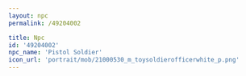 ```yaml
---
layout: npc
permalink: /49204002

title: Npc
id: '49204002'
npc_name: 'Pistol Soldier'
icon_url: 'portrait/mob/21000530_m_toysoldierofficerwhite_p.png'
---
```

